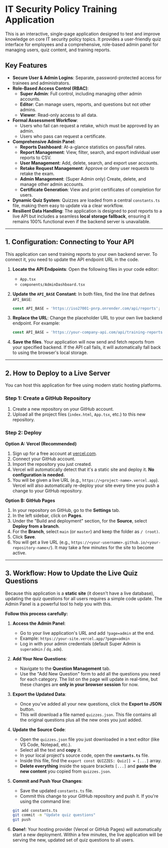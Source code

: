 # IT Security Policy Training Application

This is an interactive, single-page application designed to test and improve knowledge on core IT security policy topics. It provides a user-friendly quiz interface for employees and a comprehensive, role-based admin panel for managing users, quiz content, and training reports.

## Key Features

- **Secure User & Admin Logins**: Separate, password-protected access for trainees and administrators.
- **Role-Based Access Control (RBAC)**:
    - **Super Admin**: Full control, including managing other admin accounts.
    - **Editor**: Can manage users, reports, and questions but not other admins.
    - **Viewer**: Read-only access to all data.
- **Formal Assessment Workflow**:
    - Users who fail can request a retake, which must be approved by an admin.
    - Users who pass can request a certificate.
- **Comprehensive Admin Panel**:
  - **Reports Dashboard**: At-a-glance statistics on pass/fail rates.
  - **Report Management**: View, filter, search, and export individual user reports to CSV.
  - **User Management**: Add, delete, search, and export user accounts.
  - **Retake Request Management**: Approve or deny user requests to retake the exam.
  - **Admin Management**: (Super Admin only) Create, delete, and manage other admin accounts.
  - **Certificate Generation**: View and print certificates of completion for users.
- **Dynamic Quiz System**: Quizzes are loaded from a central `constants.ts` file, making them easy to update via a clear workflow.
- **Resilient Data Handling**: The application is designed to post reports to a live API but includes a seamless **local storage fallback**, ensuring it remains 100% functional even if the backend server is unavailable.

---

## 1. Configuration: Connecting to Your API

This application can send training reports to your own backend server. To connect it, you need to update the API endpoint URL in the code.

1.  **Locate the API Endpoints**:
    Open the following files in your code editor:
    - `App.tsx`
    - `components/AdminDashboard.tsx`

2.  **Update the `API_BASE` Constant**:
    In both files, find the line that defines `API_BASE`:
    ```javascript
    const API_BASE = 'https://iso27001-pnrp.onrender.com/api/reports';
    ```

3.  **Replace the URL**:
    Change the placeholder URL to your own live backend endpoint. For example:
    ```javascript
    const API_BASE = 'https://your-company-api.com/api/training-reports';
    ```

4.  **Save the files**. Your application will now send and fetch reports from your specified backend. If the API call fails, it will automatically fall back to using the browser's local storage.

---

## 2. How to Deploy to a Live Server

You can host this application for free using modern static hosting platforms.

### Step 1: Create a GitHub Repository

1.  Create a new repository on your GitHub account.
2.  Upload all the project files (`index.html`, `App.tsx`, etc.) to this new repository.

### Step 2: Deploy

**Option A: Vercel (Recommended)**
1.  Sign up for a free account at [vercel.com](https://vercel.com).
2.  Connect your GitHub account.
3.  Import the repository you just created.
4.  Vercel will automatically detect that it's a static site and deploy it. **No configuration is needed.**
5.  You will be given a live URL (e.g., `https://<project-name>.vercel.app`). Vercel will also automatically re-deploy your site every time you push a change to your GitHub repository.

**Option B: GitHub Pages**
1.  In your repository on GitHub, go to the **Settings** tab.
2.  In the left sidebar, click on **Pages**.
3.  Under the "Build and deployment" section, for the **Source**, select **Deploy from a branch**.
4.  For the **Branch**, select `main` (or `master`) and keep the folder as `/ (root)`.
5.  Click **Save**.
6.  You will get a live URL (e.g., `https://<your-username>.github.io/<your-repository-name>/`). It may take a few minutes for the site to become active.

---

## 3. Workflow: How to Update the Live Quiz Questions

Because this application is a **static site** (it doesn't have a live database), updating the quiz questions for all users requires a simple code update. The Admin Panel is a powerful tool to help you with this.

**Follow this process carefully:**

1.  **Access the Admin Panel**:
    - Go to your live application's URL and add `?page=admin` at the end.
    - Example: `https://your-site.vercel.app/?page=admin`
    - Log in with your admin credentials (default Super Admin is `superadmin` / `dq.adm`).

2.  **Add Your New Questions**:
    - Navigate to the **Question Management** tab.
    - Use the "Add New Question" form to add all the questions you need for each category. The list on the page will update in real-time, but these changes are **only in your browser session** for now.

3.  **Export the Updated Data**:
    - Once you've added all your new questions, click the **Export to JSON** button.
    - This will download a file named `quizzes.json`. This file contains all the original questions plus all the new ones you just added.

4.  **Update the Source Code**:
    - Open the `quizzes.json` file you just downloaded in a text editor (like VS Code, Notepad, etc.).
    - Select all the text and **copy** it.
    - In your local project's source code, open the **`constants.ts`** file.
    - Inside this file, find the `export const QUIZZES: Quiz[] = [...]` array.
    - **Delete everything** inside the square brackets `[...]` and **paste the new content** you copied from `quizzes.json`.

5.  **Commit and Push Your Changes**:
    - Save the updated `constants.ts` file.
    - Commit this change to your GitHub repository and push it. If you're using the command line:
    ```bash
    git add constants.ts
    git commit -m "Update quiz questions"
    git push
    ```

6.  **Done!**: Your hosting provider (Vercel or GitHub Pages) will automatically start a new deployment. Within a few minutes, the live application will be serving the new, updated set of quiz questions to all users.
